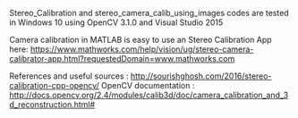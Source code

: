 Stereo_Calibration and stereo_camera_calib_using_images codes are tested in Windows 10 using OpenCV 3.1.0 and Visual Studio 2015

Camera calibration in MATLAB is easy to use an Stereo Calibration App here:
https://www.mathworks.com/help/vision/ug/stereo-camera-calibrator-app.html?requestedDomain=www.mathworks.com

References and useful sources : 
http://sourishghosh.com/2016/stereo-calibration-cpp-opencv/
OpenCV documentation : http://docs.opencv.org/2.4/modules/calib3d/doc/camera_calibration_and_3d_reconstruction.html#
